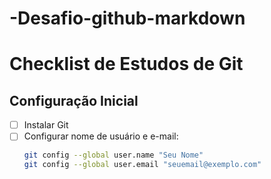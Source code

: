 # -Desafio-github-markdown

# Checklist de Estudos de Git

## Configuração Inicial
- [ ] Instalar Git
- [ ] Configurar nome de usuário e e-mail:
  ```sh
  git config --global user.name "Seu Nome"
  git config --global user.email "seuemail@exemplo.com"